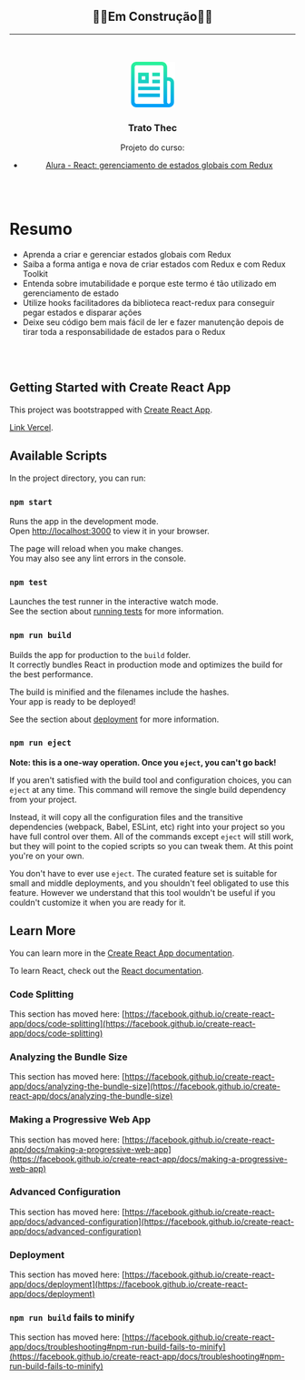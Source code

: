 <div align="center">

<h2>🚧🚧Em Construção🚧🚧</h2>
<hr>
<br><br>

  <a href="https://github.com/joaotelesk/Projeto-aluroni/tree/main/src">
    <img src="./public/logo.png" alt="Logo" width="80" height="80">
  </a>

  <h3 align="center">Trato Thec</h3>

  <p align="center">
    Projeto do curso: 
    <ul>
    <li><a href="https://cursos.alura.com.br/course/react-gerenciamento-estados-globais-redux">Alura - React: gerenciamento de estados globais com Redux</a></li>
    </ul>
  </p>
</div>
<br><br>

# Resumo

<ul>
<li>Aprenda a criar e gerenciar estados globais com Redux</li>
<li>Saiba a forma antiga e nova de criar estados com Redux e com Redux Toolkit
</li>
<li>Entenda sobre imutabilidade e porque este termo é tão utilizado em gerenciamento de estado
</li>
<li>Utilize hooks facilitadores da biblioteca react-redux para conseguir pegar estados e disparar ações
</li>
<li>Deixe seu código bem mais fácil de ler e fazer manutenção depois de tirar toda a responsabilidade de estados para o Redux
</li>
</ul>

<br><br>

## Getting Started with Create React App

This project was bootstrapped with [Create React App](https://github.com/facebook/create-react-app).

[Link Vercel](#).

## Available Scripts

In the project directory, you can run:

### `npm start`

Runs the app in the development mode.\
Open [http://localhost:3000](http://localhost:3000) to view it in your browser.

The page will reload when you make changes.\
You may also see any lint errors in the console.

### `npm test`

Launches the test runner in the interactive watch mode.\
See the section about [running tests](https://facebook.github.io/create-react-app/docs/running-tests) for more information.

### `npm run build`

Builds the app for production to the `build` folder.\
It correctly bundles React in production mode and optimizes the build for the best performance.

The build is minified and the filenames include the hashes.\
Your app is ready to be deployed!

See the section about [deployment](https://facebook.github.io/create-react-app/docs/deployment) for more information.

### `npm run eject`

**Note: this is a one-way operation. Once you `eject`, you can't go back!**

If you aren't satisfied with the build tool and configuration choices, you can `eject` at any time. This command will remove the single build dependency from your project.

Instead, it will copy all the configuration files and the transitive dependencies (webpack, Babel, ESLint, etc) right into your project so you have full control over them. All of the commands except `eject` will still work, but they will point to the copied scripts so you can tweak them. At this point you're on your own.

You don't have to ever use `eject`. The curated feature set is suitable for small and middle deployments, and you shouldn't feel obligated to use this feature. However we understand that this tool wouldn't be useful if you couldn't customize it when you are ready for it.

## Learn More

You can learn more in the [Create React App documentation](https://facebook.github.io/create-react-app/docs/getting-started).

To learn React, check out the [React documentation](https://reactjs.org/).

### Code Splitting

This section has moved here: [https://facebook.github.io/create-react-app/docs/code-splitting](https://facebook.github.io/create-react-app/docs/code-splitting)

### Analyzing the Bundle Size

This section has moved here: [https://facebook.github.io/create-react-app/docs/analyzing-the-bundle-size](https://facebook.github.io/create-react-app/docs/analyzing-the-bundle-size)

### Making a Progressive Web App

This section has moved here: [https://facebook.github.io/create-react-app/docs/making-a-progressive-web-app](https://facebook.github.io/create-react-app/docs/making-a-progressive-web-app)

### Advanced Configuration

This section has moved here: [https://facebook.github.io/create-react-app/docs/advanced-configuration](https://facebook.github.io/create-react-app/docs/advanced-configuration)

### Deployment

This section has moved here: [https://facebook.github.io/create-react-app/docs/deployment](https://facebook.github.io/create-react-app/docs/deployment)

### `npm run build` fails to minify

This section has moved here: [https://facebook.github.io/create-react-app/docs/troubleshooting#npm-run-build-fails-to-minify](https://facebook.github.io/create-react-app/docs/troubleshooting#npm-run-build-fails-to-minify)
